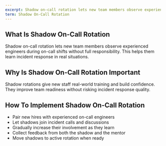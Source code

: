 ```yaml
---
excerpt: Shadow on-call rotation lets new team members observe experienced engineers during on-call shifts without full responsibility.
term: Shadow On-Call Rotation
---
```

## What Is Shadow On-Call Rotation

Shadow on-call rotation lets new team members observe experienced engineers during on-call shifts without full responsibility. This helps them learn incident response in real situations.

## Why Is Shadow On-Call Rotation Important

Shadow rotations give new staff real-world training and build confidence. They improve team readiness without risking incident response quality.

## How To Implement Shadow On-Call Rotation

- Pair new hires with experienced on-call engineers
- Let shadows join incident calls and discussions
- Gradually increase their involvement as they learn
- Collect feedback from both the shadow and the mentor
- Move shadows to active rotation when ready